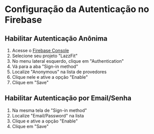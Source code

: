 # Configuração da Autenticação no Firebase

## Habilitar Autenticação Anônima

1. Acesse o [Firebase Console](https://console.firebase.google.com/)
2. Selecione seu projeto "LazzFit"
3. No menu lateral esquerdo, clique em "Authentication"
4. Vá para a aba "Sign-in method"
5. Localize "Anonymous" na lista de provedores
6. Clique nele e ative a opção "Enable"
7. Clique em "Save"

## Habilitar Autenticação por Email/Senha

1. Na mesma tela de "Sign-in method"
2. Localize "Email/Password" na lista
3. Clique e ative a opção "Enable"
4. Clique em "Save"

